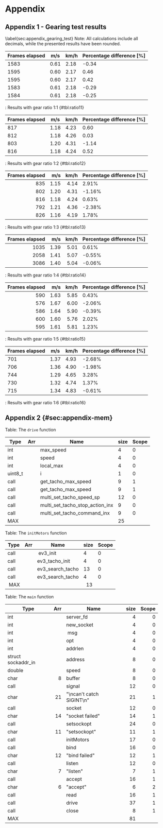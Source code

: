 # Appendix

## Appendix 1 - Gearing test results
\label{sec:appendix_gearing_test}
Note: All calculations include all decimals, while the presented results have been rounded.

| Frames elapsed | m/s  | km/h | Percentage difference [%] |
|----------------|------|------|---------------------------|
| 1583           | 0.61 | 2.18 |                     -0.34 |
| 1595           | 0.60 | 2.17 |                      0.46 |
| 1595           | 0.60 | 2.17 |                      0.42 |
| 1583           | 0.61 | 2.18 |                     -0.29 |
| 1584           | 0.61 | 2.18 |                     -0.25 |
: Results with gear ratio 1:1 {#tbl:ratio11}

| Frames elapsed | m/s  | km/h | Percentage difference [%] |
|----------------|------|------|---------------------------|
| 817           | 1.18 | 4.23 |                      0.60 |
| 812           | 1.18 | 4.26 |                      0.03 |
| 803           | 1.20 | 4.31 |                     -1.14 |
| 816           | 1.18 | 4.24 |                      0.52 |
: Results with gear ratio 1:2 {#tbl:ratio12}

|  Frames elapsed | m/s | km/h | Percentage difference [%] |
|  ------: | ------: | ------: | ------ |
|  835 | 1.15 | 4.14 | 2.91% |
|  802 | 1.20 | 4.31 | -1.16% |
|  816 | 1.18 | 4.24 | 0.63% |
|  792 | 1.21 | 4.36 | -2.38% |
|  826 | 1.16 | 4.19 | 1.78% |
: Results with gear ratio 1:3 {#tbl:ratio13}

|  Frames elapsed | m/s | km/h | Percentage difference [%] |
|  ------: | ------: | ------: | ------ |
|  1035 | 1.39 | 5.01 | 0.61% |
|  2058 | 1.41 | 5.07 | -0.55% |
|  3086 | 1.40 | 5.04 | -0.06% |
: Results with gear ratio 1:4 {#tbl:ratio14}

|  Frames elapsed | m/s | km/h | Percentage difference [%] |
|  ------: | ------: | ------: | ------ |
|  590 | 1.63 | 5.85 | 0.43% |
|  576 | 1.67 | 6.00 | -2.06% |
|  586 | 1.64 | 5.90 | -0.39% |
|  600 | 1.60 | 5.76 | 2.02% |
|  595 | 1.61 | 5.81 | 1.23% |
: Results with gear ratio 1:5 {#tbl:ratio15}

|  Frames elapsed | m/s | km/h | Percentage difference [%] |
|  ------ | ------ | ------ | ------ |
|  701 | 1.37 | 4.93 | -2.68% |
|  706 | 1.36 | 4.90 | -1.98% |
|  744 | 1.29 | 4.65 | 3.28% |
|  730 | 1.32 | 4.74 | 1.37% |
|  715 | 1.34 | 4.83 | -0.61% |
: Results with gear ratio 1:6 {#tbl:ratio16}

## Appendix 2 {#sec:appendix-mem}

Table: The `drive` function

| Type    | Arr | Name                            | size | Scope |
|---------|-----|---------------------------------|------|-------|
| int     |     | max_speed                       |    4 |     0 |
| int     |     | speed                           |    4 |     0 |
| int     |     | local_max                       |    4 |     0 |
| uint8_t |     | i                               |    1 |     0 |
| call    |     | get_tacho_max_speed             |    9 |     1 |
| call    |     | get_tacho_max_speed             |    9 |     1 |
| call    |     | multi_set_tacho_speed_sp        |   12 |     0 |
| call    |     | multi_set_tacho_stop_action_inx |    9 |     0 |
| call    |     | multi_set_tacho_command_inx     |    9 |     0 |
| MAX     |     |                                 |   25 |       |

Table: The `initMotors` function

| Type | Arr | Name             | size | Scope |
|------|-----|------------------|------|-------|
| call |     | ev3_init         |    4 |     0 |
| call |     | ev3_tacho_init   |    4 |     0 |
| call |     | ev3_search_tacho |   13 |     0 |
| call |     | ev3_search_tacho |    4 |     0 |
| MAX  |     |                  |   13 |       |                

Table: The `main` function

| Type               | Arr | Name                     | size | Scope |
|--------------------|----:|--------------------------|-----:|------:|
| int                |     | server_fd                |    4 |     0 |
| int                |     | new_socket               |    4 |     0 |
| int                |     | msg                      |    4 |     0 |
| int                |     | opt                      |    4 |     0 |
| int                |     | addrlen                  |    4 |     0 |
| struct sockaddr_in |     | address                  |    8 |     0 |
| double             |     | speed                    |    8 |     0 |
| char               |   8 | buffer                   |    8 |     0 |
| call               |     | signal                   |   12 |     0 |
| char               |  21 | "\\ncan't catch SIGINT\\n" |   21 |     1 |
| call               |     | socket                   |   12 |     0 |
| char               |  14 | "socket failed"          |   14 |     1 |
| call               |     | setsockopt               |   24 |     0 |
| char               |  11 | "setsockopt"             |   11 |     1 |
| call               |     | initMotors               |   17 |     0 |
| call               |     | bind                     |   16 |     0 |
| char               |  12 | "bind failed"            |   12 |     1 |
| call               |     | listen                   |   12 |     0 |
| char               |   7 | "listen"                 |    7 |     1 |
| call               |     | accept                   |   16 |     1 |
| char               |   6 | "accept"                 |    6 |     2 |
| call               |     | read                     |   16 |     1 |
| call               |     | drive                    |   37 |     1 |
| call               |     | close                    |    8 |     1 |
| MAX                |     |                          |   81 |       |
